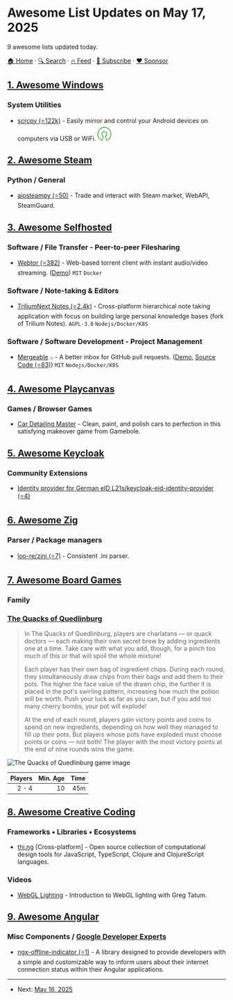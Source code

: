 # Awesome List Updates on May 17, 2025

9 awesome lists updated today.

[🏠 Home](/README.md) · [🔍 Search](https://www.trackawesomelist.com/search/) · [🔥 Feed](https://www.trackawesomelist.com/rss.xml) · [📮 Subscribe](https://trackawesomelist.us17.list-manage.com/subscribe?u=d2f0117aa829c83a63ec63c2f&id=36a103854c) · [❤️  Sponsor](https://github.com/sponsors/theowenyoung)



## [1. Awesome Windows](/content/0pandadev/awesome-windows/README.md)

### System Utilities

*   [scrcpy (⭐122k)](https://github.com/Genymobile/scrcpy) - Easily mirror and control your Android devices on computers via USB or WiFi. ![Open-Source Software](https://github.com/0PandaDEV/awesome-windows/raw/main/assets/opensource.svg)

## [2. Awesome Steam](/content/scholtzm/awesome-steam/README.md)

### Python / General

*   [aiosteampy (⭐50)](https://github.com/somespecialone/aiosteampy) - Trade and interact with Steam market, WebAPI, SteamGuard.

## [3. Awesome Selfhosted](/content/awesome-selfhosted/awesome-selfhosted/README.md)

### Software / File Transfer - Peer-to-peer Filesharing

*   [Webtor (⭐382)](https://github.com/webtor-io/self-hosted) - Web-based torrent client with instant audio/video streaming. ([Demo](https://webtor.io)) `MIT` `Docker`

### Software / Note-taking & Editors

*   [TriliumNext Notes (⭐2.4k)](https://github.com/TriliumNext/Notes) - Cross-platform hierarchical note taking application with focus on building large personal knowledge bases (fork of Trilium Notes). `AGPL-3.0` `Nodejs/Docker/K8S`

### Software / Software Development - Project Management

*   [Mergeable](https://pvcnt.github.io/mergeable/) `⚠` - A better inbox for GitHub pull requests. ([Demo](https://mergeable.pages.dev/inbox), [Source Code (⭐83)](https://github.com/pvcnt/mergeable)) `MIT` `Nodejs/Docker/K8S`

## [4. Awesome Playcanvas](/content/playcanvas/awesome-playcanvas/README.md)

### Games / Browser Games

*   [Car Detailing Master](https://poki.com/en/g/car-detailing-master) - Clean, paint, and polish cars to perfection in this satisfying makeover game from Gamebole.

## [5. Awesome Keycloak](/content/thomasdarimont/awesome-keycloak/README.md)

### Community Extensions

*   [Identity provider for German eID L21s/keycloak-eid-identity-provider (⭐4)](https://github.com/L21s/keycloak-eid-identity-provider/tree/main)

## [6. Awesome Zig](/content/catdevnull/awesome-zig/README.md)

### Parser / Package managers

*   [loo-re/zini (⭐7)](https://github.com/loo-re/zini) - Consistent .ini parser.

## [7. Awesome Board Games](/content/edm00se/awesome-board-games/README.md)

### Family

### [The Quacks of Quedlinburg](https://boardgamegeek.com/boardgame/244521/quacks)

> In The Quacks of Quedlinburg, players are charlatans — or quack doctors — each making their own secret brew by adding ingredients one at a time. Take care with what you add, though, for a pinch too much of this or that will spoil the whole mixture!
>
> Each player has their own bag of ingredient chips. During each round, they simultaneously draw chips from their bags and add them to their pots. The higher the face value of the drawn chip, the further it is placed in the pot's swirling pattern, increasing how much the potion will be worth. Push your luck as far as you can, but if you add too many cherry bombs, your pot will explode!
>
> At the end of each round, players gain victory points and coins to spend on new ingredients, depending on how well they managed to fill up their pots. But players whose pots have exploded must choose points or coins — not both! The player with the most victory points at the end of nine rounds wins the game.

![The Quacks of Quedlinburg game image](https://cf.geekdo-images.com/pH5LgRL4mNRon-2NsSDb1Q__itemrep/img/qe9ywOTxtPr_n4DoXZgEY-C2qU0=/fit-in/246x300/filters:strip_icc\(\)/pic6137509.png)

| Players | Min. Age | Time |
| ------: | -------: | ---: |
|   2 - 4 |       10 |  45m |

## [8. Awesome Creative Coding](/content/terkelg/awesome-creative-coding/README.md)

### Frameworks • Libraries • Ecosystems

*   [thi.ng](https://thi.ng/) \[Cross-platform] - Open source collection of computational design tools for JavaScript, TypeScript, Clojure and ClojureScript languages.

### Videos

*   [WebGL Lighting](https://www.youtube.com/playlist?list=PLxaZqnd-OQM7Y0lfe7h2cjlQAm5O9_6UL) - Introduction to WebGL lighting with Greg Tatum.

## [9. Awesome Angular](/content/PatrickJS/awesome-angular/README.md)

### Misc Components / [Google Developer Experts](https://developers.google.com/experts/all/technology/web-technologies)

*   [ngx-offline-indicator (⭐1)](https://github.com/thdang1009/ngx-offline-indicator) - A library designed to provide developers with a simple and customizable way to inform users about their internet connection status within their Angular applications.

---

- Next: [May 16, 2025](/content/2025/05/16/README.md)